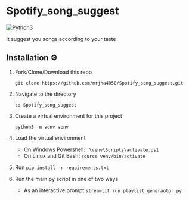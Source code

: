 # Spotify_song_suggest
[![Python3](https://img.shields.io/badge/language-Python3-red)](https://img.shields.io/badge/language-Python3-red)

It suggest you songs according to your taste

## Installation ⚙️

1. Fork/Clone/Download this repo

    `git clone https://github.com/mrjha4050/Spotify_song_suggest.git`

2. Navigate to the directory

    `cd Spotify_song_suggest `

3. Create a virtual environment for this project

    `python3 -m venv venv`

4. Load the virtual environment
   - On Windows Powershell: `.\venv\Scripts\activate.ps1`
   - On Linux and Git Bash: `source venv/bin/activate`
  
5. Run `pip install -r requirements.txt`

6. Run the main.py script in one of two ways

    * As an interactive prompt `streamlit run playlist_generaotor.py`

